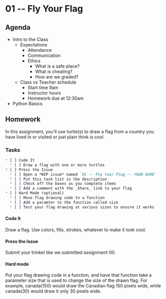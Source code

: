 # 01 -- Fly Your Flag

## Agenda

* Intro to the Class
  * Expectations
    * Attendance
    * Communication
    * Ethics
      * What is a safe place?
      * What is cheating?
      * How are we graded?
  * Class vs Teacher schedule
    * Start time 9am
    * Instructor hours
    * Homework due at 12:30am
* Python Basics


## Homework

In this assignment, you'll use turtle(s) to draw a flag from a country you have lived in or visited or just plain think is cool.

### Tasks
```markdown
* [ ] Code It
  * [ ] Draw a flag with one or more turtles
* [ ] Press the Issue
  * [ ] Open a *WIP issue* named `01 -- Fly Your Flag -- YOUR NAME`
  * [ ] Put this task list in the description
  * [ ] Check off the boxes as you complete items
  * [ ] Add a comment with the _Share_ link to your flag
* [ ] Hard Mode (optional)
  * [ ] Move flag drawing code to a function
  * [ ] Add a paramter to the function called size
  * [ ] Test your flag drawing at various sizes to ensure it works
```

#### Code It

Draw a flag. Use colors, fills, strokes, whatever to make it look cool.

#### Press the Issue

Submit your trinket like we submitted assignment 00.

#### Hard mode

Put your flag drawing code in a function, and have that function take a parameter size that is used to change the size of the drawn flag. For example, canada(150) would draw the Canadian flag 150 pixels wide, while canada(30) would draw it only 30 pixels wide.
